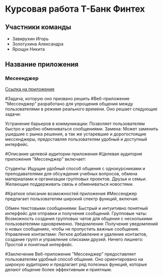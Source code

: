 
# Курсовая работа Т-Банк Финтех

## Участники команды
- Завирухин Игорь
- Золотухина Александра
- Ярощук Никита

## Название приложения
### Месеенджер

[Ссылка на приложение](https://course-work-animessenger-831a82.edu-gitlab.ru)

#Задача, которую оно призвано решить
#Веб-приложение "Мессенджер" разработано для упрощения общения между пользователями в режиме реального времени. Оно решает следующие задачи:

Устранение барьеров в коммуникации: Позволяет пользователям быстро и удобно обмениваться сообщениями.
Замена: Может заменить ушедшие с рынка решения, а так же устаревшие и дорогостоящие мессенджеры, предоставляя пользователям удобный и доступный интерфейс.

#Описание целевой аудитории приложения
#Целевая аудитория приложения "Мессенджер" включает:

Студенты: Ищущие удобный способ общения с однокурсниками и преподавателями для обсуждения учебных вопросов, обмена материалами и организации групповых проектов.
Друзья и семьи: Желающие поддерживать связь и обмениваться новостями.

#Краткое описание возможностей приложения
#Мессенджер предлагает пользователям широкий спектр функций, включая:

Обмен текстовыми сообщениями: Быстрый и интуитивно понятный интерфейс для отправки и получения сообщений.
Групповые чаты: Возможность создания групповых чатов для общения с несколькими пользователями одновременно.
Уведомления: Получение уведомлений о новых сообщениях, чтобы не пропустить важные сообщения.
Управление контактами: Легкое добавление и удаление контактов, создание групп и управление списками друзей.
Ничего лишнего: Простой и понятный интерфейс.

#Заключение
Веб-приложение "Мессенджер" предоставляет пользователям удобный способ общения. Оно ориентировано на широкую аудиторию и предлагает ряд полезных функций, которые делают общение более эффективным и приятным.